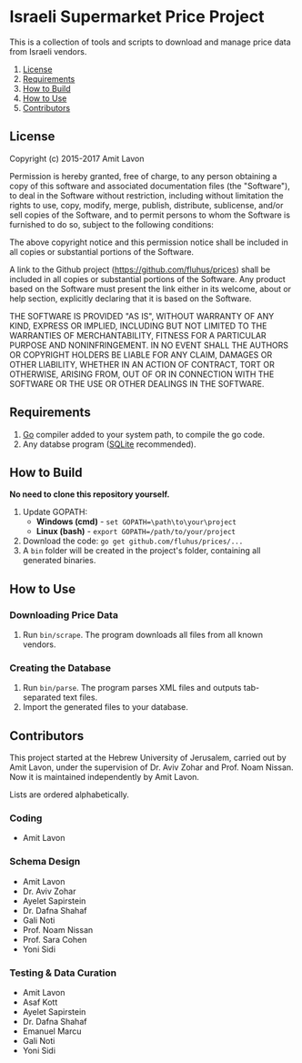 Israeli Supermarket Price Project
=================================

This is a collection of tools and scripts to download and manage price data
from Israeli vendors.

1. [License](#license)
2. [Requirements](#requirements)
3. [How to Build](#how-to-build)
4. [How to Use](#how-to-use)
5. [Contributors](#contributors)

License
-------

Copyright (c) 2015-2017 Amit Lavon

Permission is hereby granted, free of charge, to any person obtaining a copy
of this software and associated documentation files (the "Software"), to deal
in the Software without restriction, including without limitation the rights
to use, copy, modify, merge, publish, distribute, sublicense, and/or sell
copies of the Software, and to permit persons to whom the Software is
furnished to do so, subject to the following conditions:

The above copyright notice and this permission notice shall be included in
all copies or substantial portions of the Software.

A link to the Github project (https://github.com/fluhus/prices) shall be
included in all copies or substantial portions of the Software. Any product
based on the Software must present the link either in its welcome, about or
help section, explicitly declaring that it is based on the Software.

THE SOFTWARE IS PROVIDED "AS IS", WITHOUT WARRANTY OF ANY KIND, EXPRESS OR
IMPLIED, INCLUDING BUT NOT LIMITED TO THE WARRANTIES OF MERCHANTABILITY,
FITNESS FOR A PARTICULAR PURPOSE AND NONINFRINGEMENT. IN NO EVENT SHALL THE
AUTHORS OR COPYRIGHT HOLDERS BE LIABLE FOR ANY CLAIM, DAMAGES OR OTHER
LIABILITY, WHETHER IN AN ACTION OF CONTRACT, TORT OR OTHERWISE, ARISING FROM,
OUT OF OR IN CONNECTION WITH THE SOFTWARE OR THE USE OR OTHER DEALINGS IN
THE SOFTWARE.

Requirements
------------

1. [Go](http://golang.org/) compiler added to your system path, to compile the
   go code.
2. Any databse program ([SQLite](http://sqlite.org/) recommended).

How to Build
------------

**No need to clone this repository yourself.**

1. Update GOPATH:
   * **Windows (cmd)** - `set GOPATH=\path\to\your\project`
   * **Linux (bash)** - `export GOPATH=/path/to/your/project`
2. Download the code: `go get github.com/fluhus/prices/...`
3. A `bin` folder will be created in the project's folder, containing all
   generated binaries.

How to Use
----------

### Downloading Price Data

1. Run `bin/scrape`. The program downloads all files from all known vendors.

### Creating the Database

1. Run `bin/parse`. The program parses XML files and outputs tab-separated
   text files.
2. Import the generated files to your database.

Contributors
------------

This project started at the Hebrew University of Jerusalem, carried out by
Amit Lavon, under the supervision of Dr. Aviv Zohar and Prof. Noam Nissan.
Now it is maintained independently by Amit Lavon.

Lists are ordered alphabetically.

### Coding

* Amit Lavon

### Schema Design

* Amit Lavon
* Dr. Aviv Zohar
* Ayelet Sapirstein
* Dr. Dafna Shahaf
* Gali Noti
* Prof. Noam Nissan
* Prof. Sara Cohen
* Yoni Sidi

### Testing & Data Curation

* Amit Lavon
* Asaf Kott
* Ayelet Sapirstein
* Dr. Dafna Shahaf
* Emanuel Marcu
* Gali Noti
* Yoni Sidi
